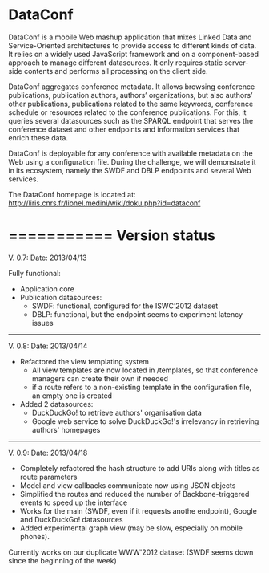 DataConf
========

DataConf is a mobile Web mashup application that mixes Linked Data and Service-Oriented architectures to provide access to different kinds of data. It relies on a widely used JavaScript framework and on a component-based approach to manage different datasources. It only requires static server-side contents and performs all processing on the client side.

DataConf aggregates conference metadata. It allows browsing conference publications, publication authors, authors’ organizations, but also authors’ other publications, publications related to the same keywords, conference schedule or resources related to the conference publications. For this, it queries several datasources such as the SPARQL endpoint that serves the conference dataset and other endpoints and information services that enrich these data.

DataConf is deployable for any conference with available metadata on the Web using a configuration file. During the challenge, we will demonstrate it in its ecosystem, namely the SWDF and DBLP endpoints and several Web services.

The DataConf homepage is located at: http://liris.cnrs.fr/lionel.medini/wiki/doku.php?id=dataconf

===========
Version status
===========
V. 0.7: 
Date: 2013/04/13

Fully functional:
  * Application core
  * Publication datasources:
    * SWDF: functional, configured for the ISWC’2012 dataset
    * DBLP: functional, but the endpoint seems to experiment latency issues

---------
V. 0.8:
Date: 2013/04/14

  * Refactored the view templating system
    * All view templates are now located in /templates, so that conference managers can create their own if needed
    * if a route refers to a non-existing template in the configuration file, an empty one is created
  * Added 2 datasources:
    * DuckDuckGo! to retrieve authors' organisation data
    * Google web service to solve DuckDuckGo!'s irrelevancy in retrieving authors' homepages

---------
V. 0.9:
Date: 2013/04/18

  * Completely refactored the hash structure to add URIs along with titles as route parameters
  * Model and view callbacks communicate now using JSON objects
  * Simplified the routes and reduced the number of Backbone-triggered events to speed up the interface
  * Works for the main (SWDF, even if it requests anothe endpoint), Google and DuckDuckGo! datasources
  * Added experimental graph view (may be slow, especially on mobile phones).

Currently works on our duplicate WWW'2012 dataset (SWDF seems down since the beginning of the week)
